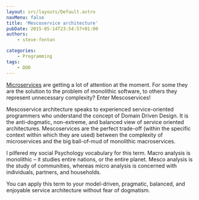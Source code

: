 ```yaml
---
layout: src/layouts/Default.astro
navMenu: false
title: 'Mescoservice architecture'
pubDate: 2015-05-14T23:54:57+01:00
authors:
    - steve-fenton

categories:
    - Programming
tags:
    - DDD
---
```


[Microservices](http://martinfowler.com/articles/microservices.html) are getting a lot of attention at the moment. For some they are the solution to the problem of monolithic software, to others they represent unnecessary complexity? Enter Mescoservices!

Mescoservice architecture speaks to experienced service-oriented programmers who understand the concept of Domain Driven Design. It is the anti-dogmatic, non-extreme, and balanced view of service oriented architectures. Mescoservices are the perfect trade-off (within the specific context within which they are used) between the complexity of microservices and the big ball-of-mud of monolithic macroservices.

I pilfered my social Psychology vocabulary for this term. Macro analysis is monolithic – it studies entire nations, or the entire planet. Mesco analysis is the study of communities, whereas micro analysis is concerned with individuals, partners, and households.

You can apply this term to your model-driven, pragmatic, balanced, and enjoyable service architecture without fear of dogmatism.
